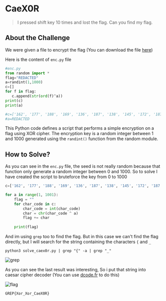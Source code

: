 # CaeX0R
> I pressed shift key 10 times and lost the flag. Can you find my flag.

## About the Challenge
We were given a file to encrypt the flag (You can download the file [here](enc.py))

Here is the content of `enc.py` file
```python
#enc.py
from random import *
flag="REDACTED"
a=randint(1,1000)
c=[]
for f in flag:
   c.append(str(ord(f)^a))
print(c)
print(a)

#c=['162', '177', '188', '169', '136', '187', '138', '145', '172', '187', '138', '145', '172', '190', '152', '156', '187', '195', '177', '142']
#a=REDACTED
```

This Python code defines a script that performs a simple encryption on a flag using XOR cipher. The encryption key is a random integer between 1 and 1000 generated using the `randint()` function from the random module.

## How to Solve?
As you can see in the `enc.py` file, the seed is not really random because that function only generate a random integer between 0 and 1000. So to solve I have created the script to bruteforce the key from 0 to 1000

```python
c=['162', '177', '188', '169', '136', '187', '138', '145', '172', '187', '138', '145', '172', '190', '152', '156', '187', '195', '177', '142']

for a in range(1, 1001):
    flag = ""
    for char_code in c:
        char_code = int(char_code)
        char = chr(char_code ^ a)
        flag += char
    
    print(flag)
```

And im using `grep` too to find the flag. But in this case we can't find the flag directly, but I will search for the string containing the characters `{` and `_`

```shell
python3 solve_caex0r.py | grep "{" -a | grep "_"
```

![grep](images/grep.png)

As you can see the last result was interesting, So i put that string into caesar cipher decoder (You can use [dcode.fr](https://www.dcode.fr/caesar-cipher) to do this)

![flag](images/flag.png)

```
GREP{Xor_Xor_CaeX0R}
```